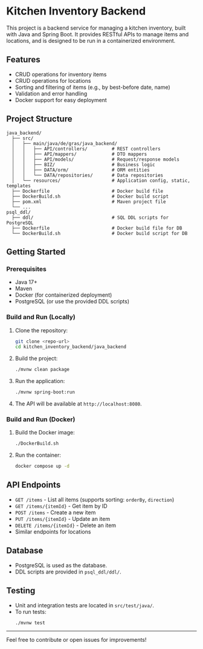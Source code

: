 # Kitchen Inventory Backend

This project is a backend service for managing a kitchen inventory, built with Java and Spring Boot. It provides RESTful APIs to manage items and locations, and is designed to be run in a containerized environment.

## Features
- CRUD operations for inventory items
- CRUD operations for locations
- Sorting and filtering of items (e.g., by best-before date, name)
- Validation and error handling
- Docker support for easy deployment

## Project Structure
```
java_backend/
  ├── src/
  │   ├── main/java/de/gras/java_backend/
  │   │   ├── API/controllers/         # REST controllers
  │   │   ├── API/mappers/             # DTO mappers
  │   │   ├── API/models/              # Request/response models
  │   │   ├── BIZ/                     # Business logic
  │   │   ├── DATA/orm/                # ORM entities
  │   │   └── DATA/repositories/       # Data repositories
  │   └── resources/                   # Application config, static, templates
  ├── Dockerfile                       # Docker build file
  ├── DockerBuild.sh                   # Docker build script
  ├── pom.xml                          # Maven project file
  └── ...
psql_ddl/
  ├── ddl/                             # SQL DDL scripts for PostgreSQL
  ├── Dockerfile                       # Docker build file for DB
  └── DockerBuild.sh                   # Docker build script for DB
```

## Getting Started

### Prerequisites
- Java 17+
- Maven
- Docker (for containerized deployment)
- PostgreSQL (or use the provided DDL scripts)

### Build and Run (Locally)
1. Clone the repository:
   ```bash
   git clone <repo-url>
   cd kitchen_inventory_backend/java_backend
   ```
2. Build the project:
   ```bash
   ./mvnw clean package
   ```
3. Run the application:
   ```bash
   ./mvnw spring-boot:run
   ```
4. The API will be available at `http://localhost:8080`.

### Build and Run (Docker)
1. Build the Docker image:
   ```bash
   ./DockerBuild.sh
   ```
2. Run the container:
   ```bash
   docker compose up -d
   ```

## API Endpoints
- `GET /items` - List all items (supports sorting: `orderBy`, `direction`)
- `GET /items/{itemId}` - Get item by ID
- `POST /items` - Create a new item
- `PUT /items/{itemId}` - Update an item
- `DELETE /items/{itemId}` - Delete an item
- Similar endpoints for locations

## Database
- PostgreSQL is used as the database.
- DDL scripts are provided in `psql_ddl/ddl/`.

## Testing
- Unit and integration tests are located in `src/test/java/`.
- To run tests:
  ```bash
  ./mvnw test
  ```

---
Feel free to contribute or open issues for improvements!
